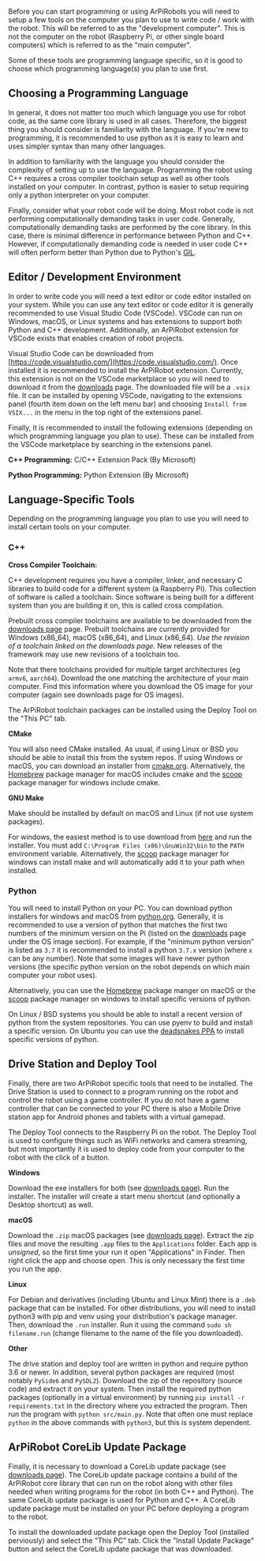 
Before you can start programming or using ArPiRobots you will need to setup a few tools on the computer you plan to use to write code / work with the robot. This will be referred to as the "development computer". This is not the computer on the robot (Raspberry Pi, or other single board computers) which is referred to as the "main computer". 

Some of these tools are programming language specific, so it is good to choose which programming language(s) you plan to use first.


## Choosing a Programming Language

In general, it does not matter too much which language you use for robot code, as the same core library is used in all cases. Therefore, the biggest thing you should consider is familiarity with the language. If you're new to programming, it is recommended to use python as it is easy to learn and uses simpler syntax than many other languages.

In addition to familiarity with the language you should consider the complexity of setting up to use the language. Programming the robot using C++ requires a cross compiler toolchain setup as well as other tools installed on your computer. In contrast, python is easier to setup requiring only a python interpreter on your computer.

Finally, consider what your robot code will be doing. Most robot code is not performing computationally demanding tasks in user code. Generally, computationally demanding tasks are performed by the core library. In this case, there is minimal difference in performance between Python and C++. However, if computationally demanding code is needed in user code C++ will often perform better than Python due to Python's [GIL](https://wiki.python.org/moin/GlobalInterpreterLock).


## Editor / Development Environment

In order to write code you will need a text editor or code editor installed on your system. While you can use any text editor or code editor it is generally recommended to use Visual Studio Code (VSCode). VSCode can run on Windows, macOS, or Linux systems and has extensions to support both Python and C++ development. Additionally, an ArPiRobot extension for VSCode exists that enables creation of robot projects.

Visual Studio Code can be downloaded from [https://code.visualstudio.com/](https://code.visualstudio.com/). Once installed it is recommended to install the ArPiRobot extension. Currently, this extension is not on the VSCode marketplace so you will need to download it from the [downloads](../../downloads.md) page. The downloaded file will be a `.vsix` file. It can be installed by opening VSCode, navigating to the extensions panel (fourth item down on the left menu bar) and choosing `Install from VSIX...` in the menu in the top right of the extensions panel.

Finally, it is recommended to install the following extensions (depending on which programming language you plan to use). These can be installed from the VSCode marketplace by searching in the extensions panel.

**C++ Programming:** C/C++ Extension Pack (By Microsoft)

**Python Programming:** Python Extension (By Microsoft)


## Language-Specific Tools

Depending on the programming language you plan to use you will need to install certain tools on your computer.

### C++

**Cross Compiler Toolchain:**

C++ development requires you have a compiler, linker, and necessary C libraries to build code for a different system (a Raspberry Pi). This collection of software is called a toolchain. Since software is being built for a different system than you are building it on, this is called cross compilation. 

Prebuilt cross compiler toolchains are available to be downloaded from the [downloads page](../../downloads.md) page. Prebuilt toolchains are currently provided for Windows (x86_64), macOS (x86_64), and Linux (x86_64). *Use the revision of a toolchain linked on the downloads page.* New releases of the framework may use new revisions of a toolchain too.

Note that there toolchains provided for multiple target architectures (eg `armv6`, `aarch64`). Download the one matching the architecture of your main computer. Find this information where you download the OS image for your computer (again see downloads page for OS images).

The ArPiRobot toolchain packages can be installed using the Deploy Tool on the "This PC" tab.


**CMake**

You will also need CMake installed. As usual, if using Linux or BSD you should be able to install this from the system repos. If using Windows or macOS, you can download an installer from [cmake.org](https://cmake.org/). Alternatively, the [Homebrew](https://brew.sh/) package manager for macOS includes cmake and the [scoop](https://scoop.sh/) package manager for windows include cmake.

**GNU Make**

Make should be installed by default on macOS and Linux (if not use system packages). 

For windows, the easiest method is to use download from [here](https://gnuwin32.sourceforge.net/packages/make.htm) and run the installer. You must add `C:\Program Files (x86)\GnuWin32\bin` to the `PATH` environment variable. Alternatively, the [scoop](https://scoop.sh/) package manager for windows can install make and will automatically add it to your path when installed.

### Python

You will need to install Python on your PC. You can download python installers for windows and macOS from [python.org](https://www.python.org/downloads/). Generally, it is recommended to use a version of python that matches the first two numbers of the minimum version on the Pi (listed on the [downloads](../../downloads.md) page under the OS image section). For example, if the "minimum python version" is listed as `3.7` it is recommended to install a python `3.7.x` version (where `x` can be any number). Note that some images will have newer python versions (the specific python version on the robot depends on which main computer your robot uses).

Alternatively, you can use the [Homebrew](https://brew.sh/) package manger on macOS or the [scoop](https://scoop.sh/) package manager on windows to install specific versions of python.

On Linux / BSD systems you should be able to install a recent version of python from the system repositories. You can use pyenv to build and install a specific version. On Ubuntu you can use the [deadsnakes PPA](https://launchpad.net/~deadsnakes/+archive/ubuntu/ppa) to install specific versions of python.


## Drive Station and Deploy Tool

Finally, there are two ArPiRobot specific tools that need to be installed. The Drive Station is used to connect to a program running on the robot and control the robot using a game controller. If you do not have a game controller that can be connected to your PC there is also a Mobile Drive station app for Android phones and tablets with a virtual gamepad.

The Deploy Tool connects to the Raspberry Pi on the robot. The Deploy Tool is used to configure things such as WiFi networks and camera streaming, but most importantly it is used to deploy code from your computer to the robot with the click of a button.

**Windows**

Download the exe installers for both (see [downloads page](../../downloads.md)). Run the installer. The installer will create a start menu shortcut (and optionally a Desktop shortcut) as well.

**macOS**

Download the `.zip` macOS packages (see [downloads page](../../downloads.md)). Extract the zip files and move the resulting `.app` files to the `Applications` folder. Each app is *unsigned*, so the first time your run it open "Applications" in Finder. Then right click the app and choose open. This is only necessary the first time you run the app.

**Linux**

For Debian and derivatives (including Ubuntu and Linux Mint) there is a `.deb` package that can be installed. For other distributions, you will need to install python3 with pip and venv using your distribution's package manager. Then, download the `.run` installer. Run it using the command `sudo sh filename.run` (change filename to the name of the file you downloaded).


**Other**

The drive station and deploy tool are written in python and require python 3.6 or newer. In addition, several python packages are required (most notably `PySide6` and `PySDL2`). Download the zip of the repository (source code) and extract it on your system. Then install the required python packages (optionally in a virtual environment) by running `pip install -r requirements.txt` in the directory where you extracted the program. Then run the program with `python src/main.py`. Note that often one must replace `python` in the above commands with `python3`, but this is system dependent.


## ArPiRobot CoreLib Update Package

Finally, it is necessary to download a CoreLib update package (see [downloads page](../../downloads.md)). The CoreLib update package contains a build of the ArPiRobot core library that can run on the robot along with other files needed when writing programs for the robot (in both C++ and Python). The same CoreLib update package is used for Python and C++. A CoreLib update package must be installed on your PC before deploying a program to the robot.

To install the downloaded update package open the Deploy Tool (installed perviously) and select the "This PC" tab. Click the "Install Update Package" button and select the CoreLib update package that was downloaded.

